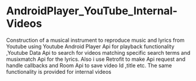 # AndroidPlayer_YouTube_Internal-Videos
Construction of a musical instrument to reproduce music and lyrics from Youtube using Youtube Android Player Api for playback functionality ,Youtube Data Api to search for videos matching specific search terms and musixmatch Api for the lyrics. Also i use Retrofit to make Api request and handle callbacks and Room Api to save video Id ,title etc. The same functionality is provided for internal videos
